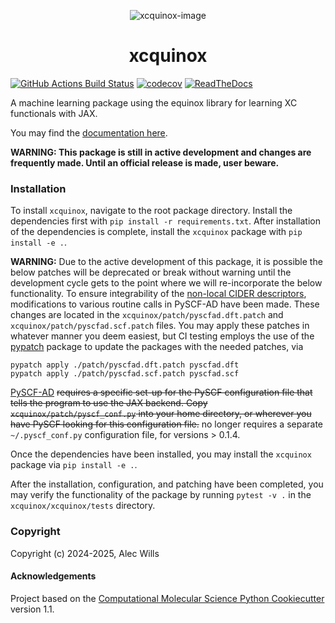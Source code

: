 <div align="center" class="margin: 0 auto;">

![xcquinox-image](./xcquinox.png)

# xcquinox

</div>

[//]: # "Badges"

[![GitHub Actions Build Status](https://github.com/alecpwills/xcquinox/workflows/CI/badge.svg)](https://github.com/alecpwills/xcquinox/actions?query=workflow%3ACI)
[![codecov](https://codecov.io/gh/alecpwills/xcquinox/branch/main/graph/badge.svg)](https://codecov.io/gh/alecpwills/xcquinox/branch/main)
[![ReadTheDocs](https://readthedocs.org/projects/xcquinox/badge/?version=latest)](https://xcquinox.readthedocs.io/en/latest/)

A machine learning package using the equinox library for learning XC functionals with JAX.

You may find the [documentation here](https://xcquinox.readthedocs.io/en/latest/).

**WARNING: This package is still in active development and changes are frequently made. Until an official release is made, user beware.**

### Installation

To install `xcquinox`, navigate to the root package directory. Install the dependencies first with `pip install -r requirements.txt`. After installation of the dependencies is complete, install the `xcquinox` package with `pip install -e .`.

**WARNING:** Due to the active development of this package, it is possible the below patches will be deprecated or break without warning until the development cycle gets to the point where we will re-incorporate the below functionality.
To ensure integrability of the [non-local CIDER descriptors](https://github.com/mir-group/CiderPress2022), modifications to various routine calls in PySCF-AD have been made. These changes are located in the `xcquinox/patch/pyscfad.dft.patch` and `xcquinox/patch/pyscfad.scf.patch` files. You may apply these patches in whatever manner you deem easiest, but CI testing employs the use of the [pypatch](https://github.com/sitkatech/pypatch) package to update the packages with the needed patches, via

```
pypatch apply ./patch/pyscfad.dft.patch pyscfad.dft
pypatch apply ./patch/pyscfad.scf.patch pyscfad.scf
```

[PySCF-AD](https://github.com/fishjojo/pyscfad) ~~requires a specific set-up for the PySCF configuration file that tells the program to use the JAX backend. Copy `xcquinox/patch/pyscf_conf.py` into your home directory, or wherever you have PySCF looking for this configuration file.~~ no longer requires a separate `~/.pyscf_conf.py` configuration file, for versions > 0.1.4.

Once the dependencies have been installed, you may install the `xcquinox` package via `pip install -e .`.

After the installation, configuration, and patching have been completed, you may verify the functionality of the package by running `pytest -v .` in the `xcquinox/xcquinox/tests` directory.

### Copyright

Copyright (c) 2024-2025, Alec Wills

#### Acknowledgements

Project based on the
[Computational Molecular Science Python Cookiecutter](https://github.com/molssi/cookiecutter-cms) version 1.1.

